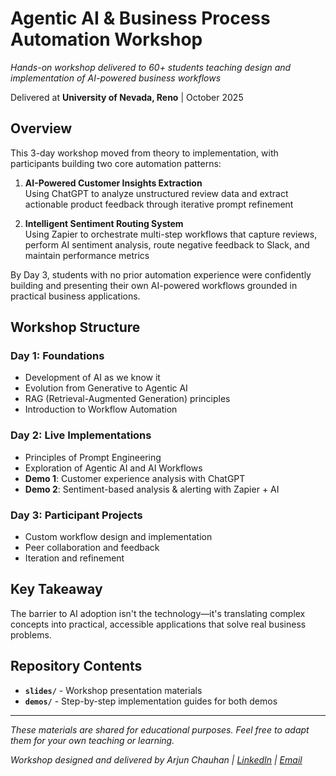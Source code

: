 # Agentic AI & Business Process Automation Workshop

*Hands-on workshop delivered to 60+ students teaching design and implementation of AI-powered business workflows*

Delivered at **University of Nevada, Reno** | October 2025

## Overview

This 3-day workshop moved from theory to implementation, with participants building two core automation patterns:

1. **AI-Powered Customer Insights Extraction**  
   Using ChatGPT to analyze unstructured review data and extract actionable product feedback through iterative prompt refinement

2. **Intelligent Sentiment Routing System**  
   Using Zapier to orchestrate multi-step workflows that capture reviews, perform AI sentiment analysis, route negative feedback to Slack, and maintain performance metrics

By Day 3, students with no prior automation experience were confidently building and presenting their own AI-powered workflows grounded in practical business applications.

## Workshop Structure

### Day 1: Foundations
- Development of AI as we know it
- Evolution from Generative to Agentic AI
- RAG (Retrieval-Augmented Generation) principles
- Introduction to Workflow Automation

### Day 2: Live Implementations
- Principles of Prompt Engineering
- Exploration of Agentic AI and AI Workflows
- **Demo 1**: Customer experience analysis with ChatGPT
- **Demo 2**: Sentiment-based analysis & alerting with Zapier + AI

### Day 3: Participant Projects
- Custom workflow design and implementation
- Peer collaboration and feedback
- Iteration and refinement

## Key Takeaway

The barrier to AI adoption isn't the technology—it's translating complex concepts into practical, accessible applications that solve real business problems.

## Repository Contents

- **`slides/`** - Workshop presentation materials
- **`demos/`** - Step-by-step implementation guides for both demos

---

*These materials are shared for educational purposes. Feel free to adapt them for your own teaching or learning.*

*Workshop designed and delivered by Arjun Chauhan | [LinkedIn](https://www.linkedin.com/in/arjunschauhan/) | [Email](mailto:arjchauhan@gmail.com)*
